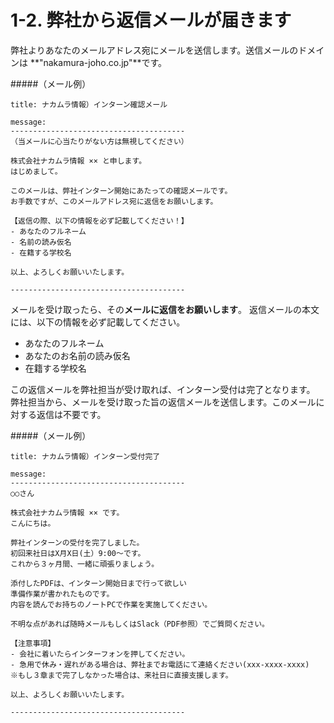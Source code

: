 # 1-2. 弊社から返信メールが届きます
弊社よりあなたのメールアドレス宛にメールを送信します。送信メールのドメインは **"nakamura-joho.co.jp"**です。

#####（メール例）
```
title: ナカムラ情報）インターン確認メール

message: 
---------------------------------------
（当メールに心当たりがない方は無視してください）

株式会社ナカムラ情報 ×× と申します。
はじめまして。

このメールは、弊社インターン開始にあたっての確認メールです。
お手数ですが、このメールアドレス宛に返信をお願いします。

【返信の際、以下の情報を必ず記載してください！】
- あなたのフルネーム
- 名前の読み仮名
- 在籍する学校名

以上、よろしくお願いいたします。

---------------------------------------
```

メールを受け取ったら、その**メールに返信をお願いします**。
返信メールの本文には、以下の情報を必ず記載してください。

- あなたのフルネーム
- あなたのお名前の読み仮名
- 在籍する学校名

この返信メールを弊社担当が受け取れば、インターン受付は完了となります。
弊社担当から、メールを受け取った旨の返信メールを送信します。このメールに対する返信は不要です。

#####（メール例）
```
title: ナカムラ情報）インターン受付完了

message: 
---------------------------------------
○○さん

株式会社ナカムラ情報 ×× です。
こんにちは。

弊社インターンの受付を完了しました。
初回来社日はX月X日(土）9:00〜です。
これから３ヶ月間、一緒に頑張りましょう。

添付したPDFは、インターン開始日まで行って欲しい
準備作業が書かれたものです。
内容を読んでお持ちのノートPCで作業を実施してください。

不明な点があれば随時メールもしくはSlack（PDF参照）でご質問ください。

【注意事項】
- 会社に着いたらインターフォンを押してください。
- 急用で休み・遅れがある場合は、弊社までお電話にて連絡ください(xxx-xxxx-xxxx)
※もし３章まで完了しなかった場合は、来社日に直接支援します。

以上、よろしくお願いいたします。

---------------------------------------
```

